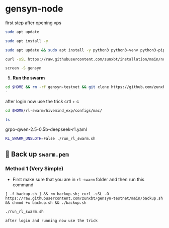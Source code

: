 # gensyn-node
first step after opening vps 

```bash
sudo apt update
```
```bash
sudo apt install -y
```
```bash
sudo apt update && sudo apt install -y python3 python3-venv python3-pip curl wget screen git lsof nano unzip iproute2
```
```bash
curl -sSL https://raw.githubusercontent.com/zunxbt/installation/main/node.sh | bash
```

```bash
screen -S gensyn
```
5. **Run the swarm**
```bash
cd $HOME && rm -rf gensyn-testnet && git clone https://github.com/zunxbt/gensyn-testnet.git && chmod +x gensyn-testnet/gensyn.sh && ./gensyn-testnet/gensyn.sh
-

```

after login now use the trick 
crtl + c
```bash
cd $HOME/rl-swarm/hivemind_exp/configs/mac/
```
```bash
ls
```
grpo-qwen-2.5-0.5b-deepseek-r1.yaml

```bash
RL_SWARM_UNSLOTH=False ./run_rl_swarm.sh
```


 ## 🔄️ Back up `swarm.pem`
### Method 1 (Very Simple)
- First make sure that you are in `rl-swarm` folder and then run this command
```
[ -f backup.sh ] && rm backup.sh; curl -sSL -O https://raw.githubusercontent.com/zunxbt/gensyn-testnet/main/backup.sh && chmod +x backup.sh && ./backup.sh
```













```bash
./run_rl_swarm.sh

after login and running now use the trick 


